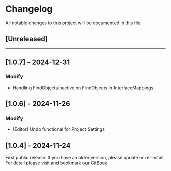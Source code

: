 ﻿# Changelog

All notable changes to this project will be documented in this file.

## [Unreleased]

---

## [1.0.7] - 2024-12-31

### Modify
- Handling FindObjectsInactive on FindObjects in InterfaceMappings

## [1.0.6] - 2024-11-26

### Modify
- [Editor] Undo functional for Project Settings

## [1.0.4] - 2024-11-24

First public release. If you have an older version, please update or re-install.   
For detail please visit and bookmark our [GitBook](https://aceland-workshop.gitbook.io/aceland-unity-packages/)